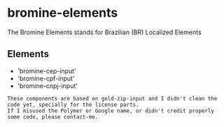 # bromine-elements

The Bromine Elements stands for Brazilian (BR) Localized Elements

## Elements
* 'bromine-cep-input'
* 'bromine-cpf-input'
* 'bromine-cnpj-input'

```
These components are based on gold-zip-input and I didn't clean the code yet, specially for the license parts.
If I misused the Polymer or Google name, or didn't credit properly some code, please contact-me.
